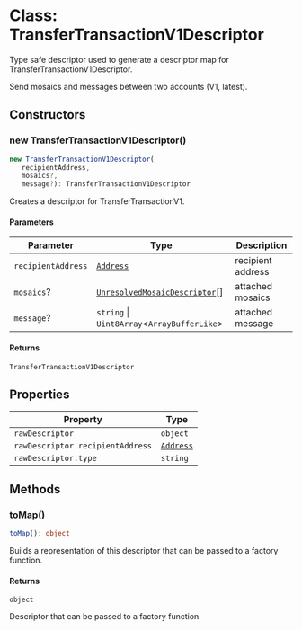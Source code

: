 # Class: TransferTransactionV1Descriptor

Type safe descriptor used to generate a descriptor map for TransferTransactionV1Descriptor.

Send mosaics and messages between two accounts (V1, latest).

## Constructors

### new TransferTransactionV1Descriptor()

```ts
new TransferTransactionV1Descriptor(
   recipientAddress, 
   mosaics?, 
   message?): TransferTransactionV1Descriptor
```

Creates a descriptor for TransferTransactionV1.

#### Parameters

| Parameter | Type | Description |
| ------ | ------ | ------ |
| `recipientAddress` | [`Address`](../../../classes/Address.md) | recipient address |
| `mosaics`? | [`UnresolvedMosaicDescriptor`](UnresolvedMosaicDescriptor.md)[] | attached mosaics |
| `message`? | `string` \| `Uint8Array`&lt;`ArrayBufferLike`&gt; | attached message |

#### Returns

`TransferTransactionV1Descriptor`

## Properties

| Property | Type |
| ------ | ------ |
| <a id="rawdescriptor"></a> `rawDescriptor` | `object` |
| `rawDescriptor.recipientAddress` | [`Address`](../../../classes/Address.md) |
| `rawDescriptor.type` | `string` |

## Methods

### toMap()

```ts
toMap(): object
```

Builds a representation of this descriptor that can be passed to a factory function.

#### Returns

`object`

Descriptor that can be passed to a factory function.
